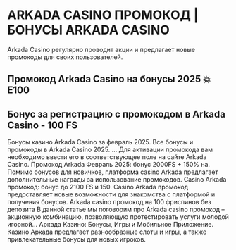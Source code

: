 # ARKADA CASINO ПРОМОКОД | БОНУСЫ ARKADA CASINO 

Arkada Casino регулярно проводит акции и предлагает новые промокоды для своих пользователей.

## Промокод Arkada Casino на бонусы 2025 💥 E100

## Бонус за регистрацию с промокодом в Arkada Casino - 100 FS


Бонусы казино Arkada Casino за февраль 2025. Все бонусы и промокоды в Arkada Casino 2025. ... Для активации промокода вам необходимо ввести его в соответствующее поле на сайте Arkada Casino.
Промокод Arkada Февраль 2025: бонус 2000FS + 150% на.
Помимо бонусов для новичков, платформа casino Arkada предлагает дополнительные награды за использование промокодов.
Casino Arkada промокод: бонус до 2100 FS и 150. Casino Arkada промокод предоставляет новые возможности для знакомства с платформой и получения бонусов.
Arkada casino промокод на 100 фриспинов без депозита
В данной статье мы поговорим про Arkada casino промокод – акционную комбинацию, позволяющую протестировать услуги молодой игорной...
Аркада Казино: Бонусы, Игры и Мобильное Приложение. Казино Аркада предлагает разнообразные слоты и игры, а также привлекательные бонусы для новых игроков.
